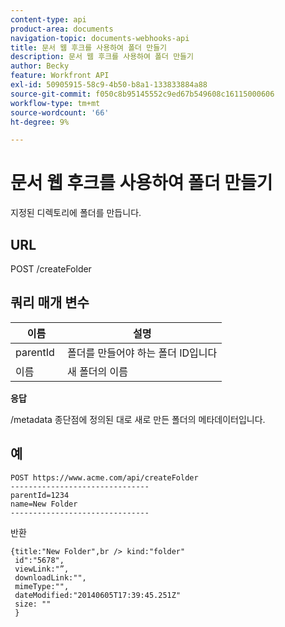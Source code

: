 ```yaml
---
content-type: api
product-area: documents
navigation-topic: documents-webhooks-api
title: 문서 웹 후크를 사용하여 폴더 만들기
description: 문서 웹 후크를 사용하여 폴더 만들기
author: Becky
feature: Workfront API
exl-id: 50905915-58c9-4b50-b8a1-133833884a88
source-git-commit: f050c8b95145552c9ed67b549608c16115000606
workflow-type: tm+mt
source-wordcount: '66'
ht-degree: 9%

---
```



# 문서 웹 후크를 사용하여 폴더 만들기

지정된 디렉토리에 폴더를 만듭니다.

## URL

POST /createFolder

## 쿼리 매개 변수

| **이름** | **설명** |
|---|---|
| parentId  | 폴더를 만들어야 하는 폴더 ID입니다 |
| 이름  | 새 폴더의 이름 |




**응답**

/metadata 종단점에 정의된 대로 새로 만든 폴더의 메타데이터입니다.

## 예

```
POST https://www.acme.com/api/createFolder
­­­­­­­­­­­­­­­­­­­­­­­­­­­­­­­-------------------------------
parentId=1234
name=New Folder 
-------------------------------
```

반환

```
{title:"New Folder",br /> kind:"folder"
 id":"5678",
 viewLink:"”,
 downloadLink:"",
 mimeType:"",
 dateModified:"2014­06­05T17:39:45.251Z"
 size: ""
 }
```
